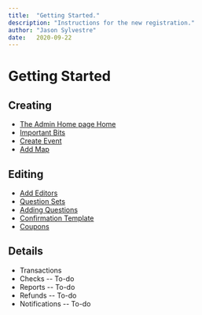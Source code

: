 ```yaml
---
title:  "Getting Started."
description: "Instructions for the new registration."
author: "Jason Sylvestre"
date:   2020-09-22
---
```


# Getting Started

## Creating
* [The Admin Home page Home](/documentation/registration/admin-home)
* [Important Bits](/documentation/registration/important-bits)
* [Create Event](/documentation/registration/create-event)
* [Add Map](/documentation/registration/add-map)

## Editing
* [Add Editors](/documentation/registration/manage-editors)
* [Question Sets](/documentation/registration/question-sets)
* [Adding Questions](/documentation/registration/questions)
* [Confirmation Template](/documentation/registration/confirmation-template)
* [Coupons](/documentation/registration/coupons)

## Details
* Transactions
* Checks -- To-do 
* Reports -- To-do 
* Refunds -- To-do 
* Notifications -- To-do 
